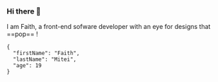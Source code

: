 ### Hi there 👋
I am Faith, a front-end sofware developer with an eye for designs that ==pop== !

```
{
  "firstName": "Faith",
  "lastName": "Mitei",
  "age": 19
}
``` 

<!--
**Faye-72/faye-72** is a ✨ _special_ ✨ repository because its `README.md` (this file) appears on your GitHub profile.

Here are some ideas to get you started:

- 🔭 I’m currently working on ...
- 🌱 I’m currently learning ...
- 👯 I’m looking to collaborate on ...
- 🤔 I’m looking for help with ...
- 💬 Ask me about ...
- 📫 How to reach me: ...
- 😄 Pronouns: ...
- ⚡ Fun fact: ...
-->
